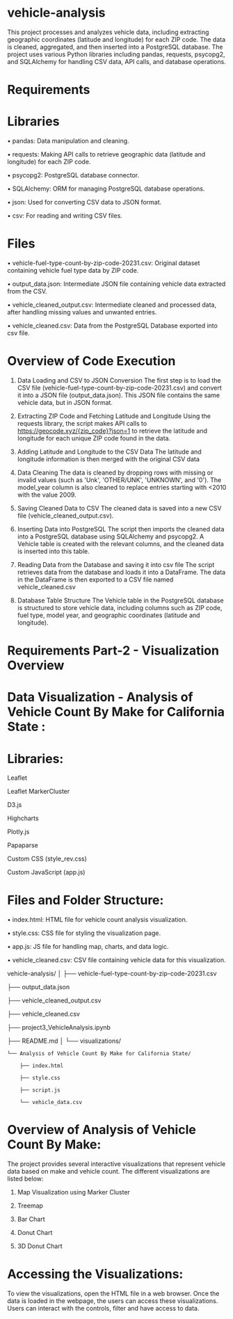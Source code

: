 # vehicle-analysis

This project processes and analyzes vehicle data, including extracting geographic coordinates (latitude and longitude) for each ZIP code. The data is cleaned, aggregated, and then inserted into a PostgreSQL database. The project uses various Python libraries including pandas, requests, psycopg2, and SQLAlchemy for handling CSV data, API calls, and database operations.

# Requirements

# Libraries

•	pandas: Data manipulation and cleaning.

•	requests: Making API calls to retrieve geographic data (latitude and longitude) for each ZIP code.

•	psycopg2: PostgreSQL database connector.

•	SQLAlchemy: ORM for managing PostgreSQL database operations.

•	json: Used for converting CSV data to JSON format.

•	csv: For reading and writing CSV files.

# Files

•	vehicle-fuel-type-count-by-zip-code-20231.csv: Original dataset containing vehicle fuel type data by ZIP code.

•	output_data.json: Intermediate JSON file containing vehicle data extracted from the CSV.

•	vehicle_cleaned_output.csv: Intermediate cleaned and processed data, after handling missing values and unwanted entries.

•	vehicle_cleaned.csv: Data from the PostgreSQL Database exported into csv file.

# Overview of Code Execution

1. Data Loading and CSV to JSON Conversion
The first step is to load the CSV file (vehicle-fuel-type-count-by-zip-code-20231.csv) and convert it into a JSON file (output_data.json). This JSON file contains the same vehicle data, but in JSON format.

2. Extracting ZIP Code and Fetching Latitude and Longitude
Using the requests library, the script makes API calls to https://geocode.xyz/{zip_code}?json=1 to retrieve the latitude and longitude for each unique ZIP code found in the data.

3. Adding Latitude and Longitude to the CSV Data
The latitude and longitude information is then merged with the original CSV data

4. Data Cleaning
The data is cleaned by dropping rows with missing or invalid values (such as 'Unk', 'OTHER/UNK', 'UNKNOWN', and '0'). The model_year column is also cleaned to replace entries starting with <2010 with the value 2009.

5. Saving Cleaned Data to CSV
The cleaned data is saved into a new CSV file (vehicle_cleaned_output.csv).

6. Inserting Data into PostgreSQL
The script then imports the cleaned data into a PostgreSQL database using SQLAlchemy and psycopg2. A Vehicle table is created with the relevant columns, and the cleaned data is inserted into this table.

7. Reading Data from the Database and saving it into csv file
The script retrieves data from the database and loads it into a DataFrame. The data in the DataFrame is then exported to a CSV file named vehicle_cleaned.csv

8. Database Table Structure
The Vehicle table in the PostgreSQL database is structured to store vehicle data, including columns such as ZIP code, fuel type, model year, and geographic coordinates (latitude and longitude).

# Requirements Part-2 - Visualization Overview

# Data Visualization - Analysis of Vehicle Count By Make for California State :

# Libraries:

Leaflet

Leaflet MarkerCluster

D3.js

Highcharts

Plotly.js

Papaparse

Custom CSS (style_rev.css)

Custom JavaScript (app.js)

# Files and Folder Structure:

•	index.html: HTML file for vehicle count analysis visualization.

•	style.css: CSS file for styling the visualization page.

•	app.js: JS file for handling map, charts, and data logic.

•	vehicle_cleaned.csv: CSV file containing vehicle data for this visualization.


vehicle-analysis/
│
├── vehicle-fuel-type-count-by-zip-code-20231.csv

├── output_data.json

├── vehicle_cleaned_output.csv

├── vehicle_cleaned.csv

├── project3_VehicleAnalysis.ipynb

├── README.md
│
└── visualizations/

    └── Analysis of Vehicle Count By Make for California State/
    
        ├── index.html
        
        ├── style.css
        
        ├── script.js
        
        └── vehicle_data.csv

# Overview of Analysis of Vehicle Count By Make:

The project provides several interactive visualizations that represent vehicle data based on make and vehicle count. The different visualizations are listed below:

1. Map Visualization using Marker Cluster
   
2. Treemap

3. Bar Chart

4. Donut Chart

5. 3D Donut Chart

# Accessing the Visualizations:

To view the visualizations, open the HTML file in a web browser. Once the data is loaded in the webpage, the users can access these visualizations. Users can interact with the controls, filter and have access to data.



